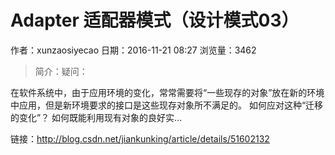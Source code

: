 # Adapter 适配器模式（设计模式03）
作者：xunzaosiyecao
日期：2016-11-21 08:27
浏览量：3462
> 简介：疑问：


在软件系统中，由于应用环境的变化，常常需要将“一些现存的对象”放在新的环境中应用，但是新环境要求的接口是这些现存对象所不满足的。 如何应对这种“迁移的变化”？
如何既能利用现有对象的良好实...

 链接：http://blog.csdn.net/jiankunking/article/details/51602132

